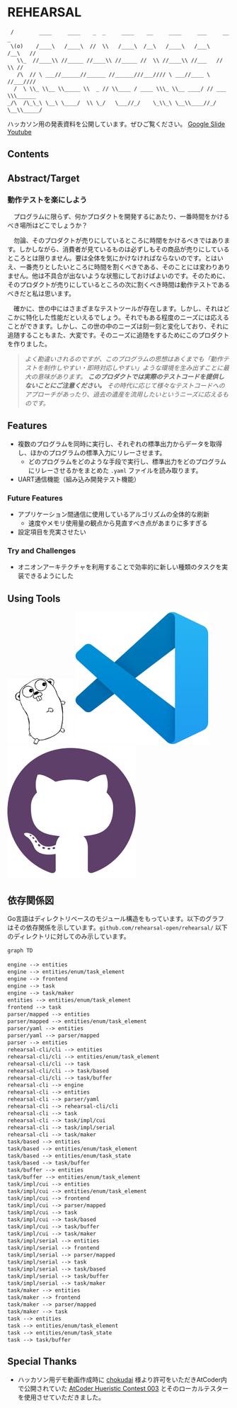 <!-- omit in toc -->
# REHEARSAL
```
 /        ____     ____    _  _     ____    __     ____     ___     __     _    
 \(o)    /____\   /____\  //  \\   /____\  /__\   /____\   /___\   /__\   //    
   \\_  //____\\ //_____ //____\\ //_____ //  \\ //____\\ //___   //  \\ //     
   /\  // \ ___//______//______ //______///___//// \ ___//____ \ //___////      
  /  \ \\_ \\__ \\_____ \\  _ // \\____ / ____ \\\_ \\__ ____/ // ___  \\\______ 
_/\  /\_\_\ \__\ \____/  \\ \_/   \___//_/    \_\\_\ \__\\____//_/   \__\\_____/ 
```

ハッカソン用の発表資料を公開しています。ぜひご覧ください。 [Google Slide](https://docs.google.com/presentation/d/1BZcwHe4nWJIgxGl1mR7c9_kgf23wZgf0JXtp0F24t0I/edit?usp=sharing) [Youtube](https://youtu.be/IeI_CtIQk_A)

## Contents


## Abstract/Target

### 動作テストを楽にしよう

　プログラムに限らず、何かプロダクトを開発するにあたり、一番時間をかけるべき場所はどこでしょうか？

　勿論、そのプロダクトが売りにしているところに時間をかけるべきではあります。しかしながら、消費者が見ているものは必ずしもその商品が売りにしているところとは限りません。要は全体を気にかけなければならないのです。とはいえ、一番売りとしたいところに時間を割くべきである、そのことには変わりありません。他は不具合が出ないような状態にしておけばよいのです。そのために、そのプロダクトが売りにしているところの次に割くべき時間は動作テストであるべきだと私は思います。

　確かに、世の中にはさまざまなテストツールが存在します。しかし、それはどこかに特化した性能だといえるでしょう。それでもある程度のニーズには応えることができます。しかし、この世の中のニーズは刻一刻と変化しており、それに追随することもまた、大変です。そのニーズに追随をするためにこのプロダクトを作りました。

> *よく勘違いされるのですが、このプログラムの思想はあくまでも「動作テストを制作しやすい・即時対応しやすい」ような環境を生み出すことに最大の意味があります。 **このプロダクトでは実際のテストコードを提供しないことにご注意ください。** その時代に応じて様々なテストコードへのアプローチがあったり、過去の遺産を流用したいというニーズに応えるものです。*

## Features

- 複数のプログラムを同時に実行し、それぞれの標準出力からデータを取得し、ほかのプログラムの標準入力にリレーさせます。
  - どのプログラムをどのような手段で実行し、標準出力をどのプログラムにリレーさせるかをまとめた `.yaml` ファイルを読み取ります。
- UART通信機能（組み込み開発テスト機能）

### Future Features

- アプリケーション間通信に使用しているアルゴリズムの全体的な刷新
  - 速度やメモリ使用量の観点から見直すべき点があまりに多すぎる
- 設定項目を充実させたい
  
### Try and Challenges

- オニオンアーキテクチャを利用することで効率的に新しい種類のタスクを実装できるようにした

## Using Tools

![](icons/gopherbw.png) ![](icons/vscode.svg) ![](icons/github.svg)

## 依存関係図
Go言語はディレクトリベースのモジュール構造をもっています。以下のグラフはその依存関係を示しています。`github.com/rehearsal-open/rehearsal/` 以下のディレクトリに対してのみ示しています。

```mermaid
graph TD

engine --> entities
engine --> entities/enum/task_element
engine --> frontend
engine --> task
engine --> task/maker
entities --> entities/enum/task_element
frontend --> task
parser/mapped --> entities
parser/mapped --> entities/enum/task_element
parser/yaml --> entities
parser/yaml --> parser/mapped
parser --> entities
rehearsal-cli/cli --> entities
rehearsal-cli/cli --> entities/enum/task_element
rehearsal-cli/cli --> task
rehearsal-cli/cli --> task/based
rehearsal-cli/cli --> task/buffer
rehearsal-cli --> engine
rehearsal-cli --> entities
rehearsal-cli --> parser/yaml
rehearsal-cli --> rehearsal-cli/cli
rehearsal-cli --> task
rehearsal-cli --> task/impl/cui
rehearsal-cli --> task/impl/serial
rehearsal-cli --> task/maker
task/based --> entities
task/based --> entities/enum/task_element
task/based --> entities/enum/task_state
task/based --> task/buffer
task/buffer --> entities
task/buffer --> entities/enum/task_element
task/impl/cui --> entities
task/impl/cui --> entities/enum/task_element
task/impl/cui --> frontend
task/impl/cui --> parser/mapped
task/impl/cui --> task
task/impl/cui --> task/based
task/impl/cui --> task/buffer
task/impl/cui --> task/maker
task/impl/serial --> entities
task/impl/serial --> frontend
task/impl/serial --> parser/mapped
task/impl/serial --> task
task/impl/serial --> task/based
task/impl/serial --> task/buffer
task/impl/serial --> task/maker
task/maker --> entities
task/maker --> frontend
task/maker --> parser/mapped
task/maker --> task
task --> entities
task --> entities/enum/task_element
task --> entities/enum/task_state
task --> task/buffer

```

## Special Thanks
- ハッカソン用デモ動画作成時に [chokudai](https://mobile.twitter.com/chokudai) 様より許可をいただきAtCoder内で公開されていた [AtCoder Hueristic Contest 003](https://atcoder.jp/contests/ahc003) とそのローカルテスターを使用させていただきました。
